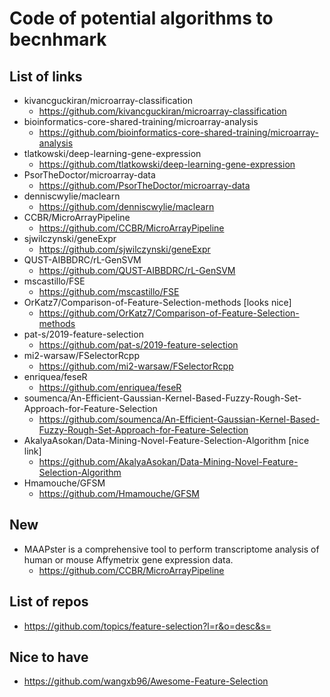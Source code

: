 # Code of potential algorithms to becnhmark

## List of links
- kivancguckiran/microarray-classification
    - https://github.com/kivancguckiran/microarray-classification
- bioinformatics-core-shared-training/microarray-analysis
    - https://github.com/bioinformatics-core-shared-training/microarray-analysis
- tlatkowski/deep-learning-gene-expression
    - https://github.com/tlatkowski/deep-learning-gene-expression
- PsorTheDoctor/microarray-data
    - https://github.com/PsorTheDoctor/microarray-data
- denniscwylie/maclearn
    - https://github.com/denniscwylie/maclearn
- CCBR/MicroArrayPipeline
    - https://github.com/CCBR/MicroArrayPipeline
- sjwilczynski/geneExpr
    - https://github.com/sjwilczynski/geneExpr
- QUST-AIBBDRC/rL-GenSVM
    - https://github.com/QUST-AIBBDRC/rL-GenSVM
- mscastillo/FSE
    - https://github.com/mscastillo/FSE
- OrKatz7/Comparison-of-Feature-Selection-methods [looks nice]
    - https://github.com/OrKatz7/Comparison-of-Feature-Selection-methods
- pat-s/2019-feature-selection
    - https://github.com/pat-s/2019-feature-selection
- mi2-warsaw/FSelectorRcpp
    - https://github.com/mi2-warsaw/FSelectorRcpp
- enriquea/feseR
    - https://github.com/enriquea/feseR
- soumenca/An-Efficient-Gaussian-Kernel-Based-Fuzzy-Rough-Set-Approach-for-Feature-Selection
    - https://github.com/soumenca/An-Efficient-Gaussian-Kernel-Based-Fuzzy-Rough-Set-Approach-for-Feature-Selection
- AkalyaAsokan/Data-Mining-Novel-Feature-Selection-Algorithm [nice link]
    - https://github.com/AkalyaAsokan/Data-Mining-Novel-Feature-Selection-Algorithm
- Hmamouche/GFSM
    - https://github.com/Hmamouche/GFSM

## New
- MAAPster is a comprehensive tool to perform transcriptome analysis of human or mouse Affymetrix gene expression data.
    - https://github.com/CCBR/MicroArrayPipeline


## List of repos
- https://github.com/topics/feature-selection?l=r&o=desc&s=

## Nice to have
- https://github.com/wangxb96/Awesome-Feature-Selection

